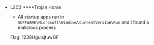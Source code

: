 - L2C3 ****Trojan Horse
    - All startup apps run in `SOFTWARE\Microsoft\Windows\CurrentVersion\Run` and I found a malicious process
    
    Flag: 1238HgulsjtuwGF